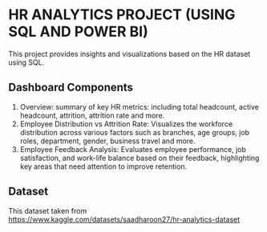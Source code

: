 # **HR ANALYTICS PROJECT (USING SQL AND POWER BI)**

This project provides insights and visualizations based on the HR dataset using SQL.

## **Dashboard Components**

1. Overview: summary of key HR metrics: including total headcount, active headcount, attrition, attrition rate and more.
2. Employee Distribution vs Attrition Rate: Visualizes the workforce distribution across various factors such as branches, age groups, job roles, department, gender, business travel and more.
3. Employee Feedback Analysis: Evaluates employee performance, job satisfaction, and work-life balance based on their feedback, highlighting key areas that need attention to improve retention.

## **Dataset**
This dataset taken from https://www.kaggle.com/datasets/saadharoon27/hr-analytics-dataset
